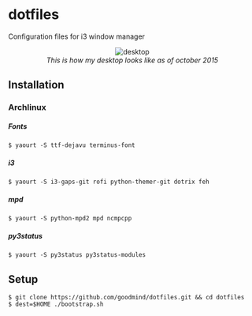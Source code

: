 dotfiles
========

Configuration files for i3 window manager

<p align="center">
<img src="https://cloud.githubusercontent.com/assets/3275424/10715366/17f0064a-7b36-11e5-964b-03029475895c.png" alt="desktop" />
<br/>
<i>This is how my desktop looks like as of october 2015</i>
</p>

Installation
------------

### Archlinux

##### Fonts
    
    $ yaourt -S ttf-dejavu terminus-font

##### i3

    $ yaourt -S i3-gaps-git rofi python-themer-git dotrix feh
    
##### mpd
    
    $ yaourt -S python-mpd2 mpd ncmpcpp
    
##### py3status
    
    $ yaourt -S py3status py3status-modules

Setup
-----

    $ git clone https://github.com/goodmind/dotfiles.git && cd dotfiles
    $ dest=$HOME ./bootstrap.sh
